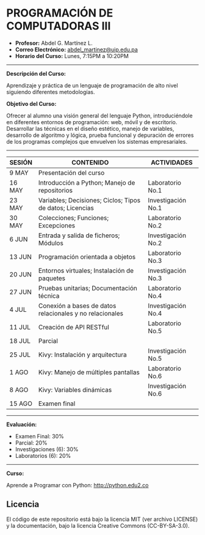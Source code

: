 # PROGRAMACIÓN DE COMPUTADORAS III

- **Profesor:** Abdel G. Martínez L.
- **Correo Electrónico:** abdel_martinez@uip.edu.pa
- **Horario del Curso:** Lunes, 7:15PM a 10:20PM

---

**Descripción del Curso:**

Aprendizaje y práctica de un lenguaje de programación de alto nivel siguiendo diferentes metodologías.

**Objetivo del Curso:**

Ofrecer al alumno una visión general del lenguaje Python, introduciéndole en diferentes entornos de programación: web, móvil y de escritorio. Desarrollar las técnicas en el diseño estético, manejo de variables, desarrollo de algoritmo y lógica, prueba funcional y depuración de errores de los programas complejos que envuelven los sistemas empresariales.

---

| SESIÓN | CONTENIDO                                                 | ACTIVIDADES        |
| ------ | --------------------------------------------------------- | ------------------ |
| 9 MAY  | Presentación del curso                                    |                    |
| 16 MAY | Introducción a Python; Manejo de repositorios             | Laboratorio No.1   |
| 23 MAY | Variables; Decisiones; Ciclos; Tipos de datos; Licencias  | Investigación No.1 |
| 30 MAY | Colecciones; Funciones; Excepciones                       | Laboratorio No.2   |
| 6 JUN  | Entrada y salida de ficheros; Módulos                     | Investigación No.2 |
| 13 JUN | Programación orientada a objetos                          | Laboratorio No.3   |
| 20 JUN | Entornos virtuales; Instalación de paquetes               | Investigación No.3 |
| 27 JUN | Pruebas unitarias; Documentación técnica                  | Laboratorio No.4   |
| 4 JUL  | Conexión a bases de datos relacionales y no relacionales  | Investigación No.4 |
| 11 JUL | Creación de API RESTful                                   | Laboratorio No.5   |
| 18 JUL | Parcial                                                   |                    |
| 25 JUL | Kivy: Instalación y arquitectura                          | Investigación No.5 |
| 1 AGO  | Kivy: Manejo de múltiples pantallas                       | Laboratorio No.6   |
| 8 AGO  | Kivy: Variables dinámicas                                 | Investigación No.6 |
| 15 AGO | Examen final                                              |                    |

---

**Evaluación:**
- Examen Final:        30%
- Parcial:             20%
- Investigaciones (6): 30%
- Laboratorios (6):    20%

---

**Curso:**

Aprende a Programar con Python: http://python.edu2.co

## Licencia
El código de este repositorio está bajo la licencia MIT (ver archivo LICENSE) y la documentación, bajo la licencia Creative Commons (CC-BY-SA-3.0).
